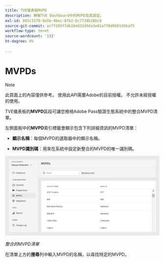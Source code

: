 ```yaml
---
title: TVE儀表板MVPD
description: 瞭解TVE Dashboard中的MVPD及其設定。
exl-id: 802c1570-9a5b-4bec-8fb2-6c7738b28bc9
source-git-commit: acff285f7db1bdd32d5da3e01a770d9581d3ba75
workflow-type: tm+mt
source-wordcount: '133'
ht-degree: 0%

---
```


# MVPDs

>[!NOTE]
>
>此頁面上的內容僅供參考。 使用此API需要Adobe的目前授權。 不允許未經授權的使用。

TVE儀表板的&#x200B;**MVPD**&#x200B;區段可讓您檢視Adobe Pass驗證生態系統中的整合MVPD清單。

左側面板中的&#x200B;**MVPD**&#x200B;索引標籤會顯示包含下列詳細資訊的MVPD清單：

* **顯示名稱**：每個MVPD的選取器中的顯示名稱。

* **MVPD識別碼**：用來在系統中設定新整合的MVPD的唯一識別碼。

![整合的MVPD清單](../../assets/tve-dashboard/new-tve-dashboard/mvpds/mvpds-list-view.png)

*整合的MVPD清單*

在清單上方的&#x200B;**搜尋**&#x200B;列中輸入MVPD的名稱，以尋找特定的MVPD。
